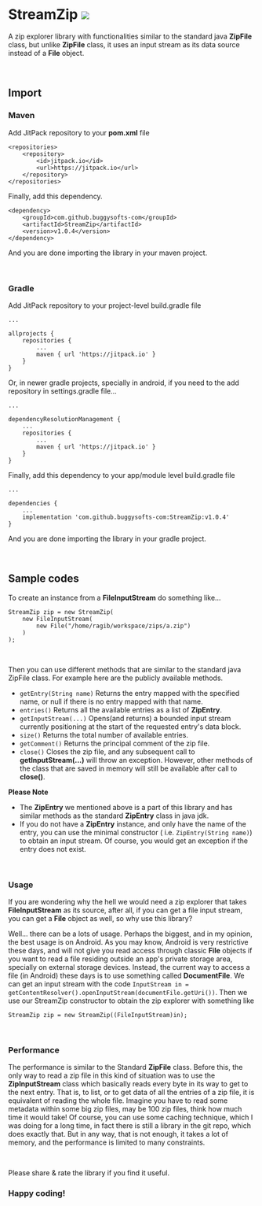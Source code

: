 # StreamZip [![](https://jitpack.io/v/buggysofts-com/StreamZip.svg)](https://jitpack.io/#buggysofts-com/StreamZip)

A zip explorer library with functionalities similar to the standard java <b>ZipFile</b> class, but unlike <b>ZipFile</b>
class, it uses an input stream as its data source instead of a <b>File</b> object.

<br />

## Import

### Maven

Add JitPack repository to your <b>pom.xml</b> file

```
<repositories>
    <repository>
        <id>jitpack.io</id>
        <url>https://jitpack.io</url>
    </repository>
</repositories>
```

Finally, add this dependency.

```
<dependency>
    <groupId>com.github.buggysofts-com</groupId>
    <artifactId>StreamZip</artifactId>
    <version>v1.0.4</version>
</dependency>
```

And you are done importing the library in your maven project.

<br />

### Gradle

Add JitPack repository to your project-level build.gradle file

```
...

allprojects {
    repositories {
        ...
        maven { url 'https://jitpack.io' }
    }
}
```

Or, in newer gradle projects, specially in android, if you need to the add repository in settings.gradle file...

```
...

dependencyResolutionManagement {
    ...
    repositories {
        ...
        maven { url 'https://jitpack.io' }
    }
}
```

Finally, add this dependency to your app/module level build.gradle file

```
...

dependencies {
    ...
    implementation 'com.github.buggysofts-com:StreamZip:v1.0.4'
}
```

And you are done importing the library in your gradle project.

<br />

## Sample codes

To create an instance from a <b>FileInputStream</b> do something like...

```
StreamZip zip = new StreamZip(
    new FileInputStream(
        new File("/home/ragib/workspace/zips/a.zip")
    )
);
```

<br />

Then you can use different methods that are similar to the standard java ZipFile class. For example here are the
publicly available methods.

- ```getEntry(String name)``` Returns the entry mapped with the specified name, or null if there is no entry mapped with
  that name.
- ```entries()``` Returns all the available entries as a list of <b>ZipEntry</b>.
- ```getInputStream(...)``` Opens(and returns) a bounded input stream currently positioning at the start of the
  requested entry's data block.
- ```size()``` Returns the total number of available entries.
- ```getComment()``` Returns the principal comment of the zip file.
- ```close()``` Closes the zip file, and any subsequent call to <b>getInputStream(...)</b> will throw an exception.
  However, other methods of the class that are saved in memory will still be available after call to <b>close()</b>.

**Please Note**

- The **ZipEntry** we mentioned above is a part of this library and has similar methods as the standard **ZipEntry**
  class
  in java jdk.
- If you do not have a **ZipEntry** instance, and only have the name of the entry, you can use the minimal
  constructor (
  i.e.  ```ZipEntry(String name)```) to obtain an input stream. Of course, you would get an exception if the entry does
  not
  exist.

<br />

### Usage

If you are wondering why the hell we would need a zip explorer that takes **FileInputStream** as its source, after all,
if you can get a file input stream, you can get a **File** object as well, so why use this library?

Well... there can be a lots of usage. Perhaps the biggest, and in my opinion, the best usage is on Android. As you may
know, Android is very restrictive these days, and will not give you read access through classic **File** objects if you
want to read a file residing outside an app's private storage area, specially on external storage devices. Instead, the
current way to access a file (in Android) these days is to use something called **DocumentFile**. We can get an input
stream with the code ```InputStream in = getContentResolver().openInputStream(documentFile.getUri())```. Then we use our
StreamZip constructor to obtain the zip explorer with something like

```
StreamZip zip = new StreamZip((FileInputStream)in);
```

<br />

### Performance

The performance is similar to the Standard **ZipFile** class. Before this, the only way to read a zip file in this kind
of situation was to use the **ZipInputStream** class which basically reads every byte in its way to get to the next
entry. That is, to list, or to get data of all the entries of a zip file, it is equivalent of reading the whole file.
Imagine you have to read some metadata within some big zip files, may be 100 zip files, think how much time it would
take!
Of course, you can use some caching technique, which I was doing for a long time, in fact there is still a library in
the git repo, which does exactly that. But in any way, that is not enough, it takes a lot of memory, and the performance
is limited to many constraints.

<br />

Please share & rate the library if you find it useful.

### Happy coding!